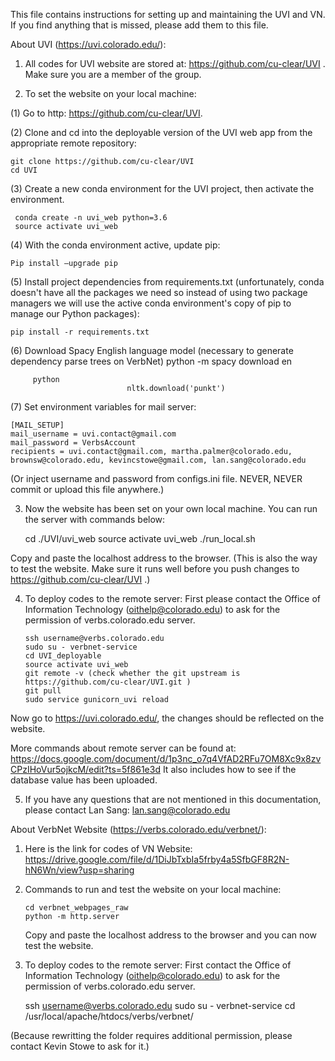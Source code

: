 This file contains instructions for setting up and maintaining the UVI and VN. If you find anything that is missed, please add them to this file.

About UVI (https://uvi.colorado.edu/):

1.	All codes for UVI website are stored at: https://github.com/cu-clear/UVI . Make sure you are a member of the group. 

2.	To set the website on your local machine:

(1)	Go to http: https://github.com/cu-clear/UVI.

(2)	Clone and cd into the deployable version of the UVI web app from the appropriate remote repository:

    git clone https://github.com/cu-clear/UVI
    cd UVI
(3)	Create a new conda environment for the UVI project, then activate the environment.
	
     conda create -n uvi_web python=3.6
     source activate uvi_web
(4)	With the conda environment active, update pip:

    Pip install –upgrade pip
(5)	Install project dependencies from requirements.txt (unfortunately, conda doesn't have all the packages we need so instead of using two package managers we will use the active conda environment's copy of pip to manage our Python packages):

    pip install -r requirements.txt
(6)	Download Spacy English language model (necessary to generate dependency parse trees on VerbNet)
    python -m spacy download en

         python
                              nltk.download('punkt')
(7)	Set environment variables for mail server:

    [MAIL_SETUP]
    mail_username = uvi.contact@gmail.com
    mail_password = VerbsAccount
    recipients = uvi.contact@gmail.com, martha.palmer@colorado.edu, brownsw@colorado.edu, kevincstowe@gmail.com, lan.sang@colorado.edu
(Or inject username and password from configs.ini file. NEVER, NEVER commit or upload this file anywhere.)

3.	Now the website has been set on your own local machine. You can run the server with commands below:

       cd ./UVI/uvi_web
       source activate uvi_web
       ./run_local.sh
   
   Copy and paste the localhost address to the browser. 
(This is also the way to test the website. Make sure it runs well before you push changes to https://github.com/cu-clear/UVI .)

4.	To deploy codes to the remote server: First please contact the Office of Information Technology (oithelp@colorado.edu)  to ask for the permission of verbs.colorado.edu server.

        ssh username@verbs.colorado.edu
        sudo su - verbnet-service
        cd UVI_deployable
        source activate uvi_web
        git remote -v (check whether the git upstream is https://github.com/cu-clear/UVI.git )
        git pull
        sudo service gunicorn_uvi reload
	
Now go to https://uvi.colorado.edu/, the changes should be reflected on the website.

More commands about remote server can be found at: https://docs.google.com/document/d/1p3nc_o7q4VfAD2RFu7OM8Xc9x8zvCPzIHoVur5ojkcM/edit?ts=5f861e3d
It also includes how to see if the database value has been uploaded.

5.	If you have any questions that are not mentioned in this documentation, please contact Lan Sang: lan.sang@colorado.edu


About VerbNet Website (https://verbs.colorado.edu/verbnet/):

1.	Here is the link for codes of VN Website: https://drive.google.com/file/d/1DiJbTxbIa5frby4a5SfbGF8R2N-hN6Wn/view?usp=sharing

2.	Commands to run and test the website on your local machine:

        cd verbnet_webpages_raw
        python -m http.server
	
	Copy and paste the localhost address to the browser and you can now test the website.
	
3.	To deploy codes to the remote server: First contact the Office of Information Technology (oithelp@colorado.edu)  to ask for the permission of verbs.colorado.edu server.

       ssh username@verbs.colorado.edu
       sudo su - verbnet-service
       cd /usr/local/apache/htdocs/verbs/verbnet/

(Because rewritting the folder requires additional permission, please contact Kevin Stowe to ask for it.)
